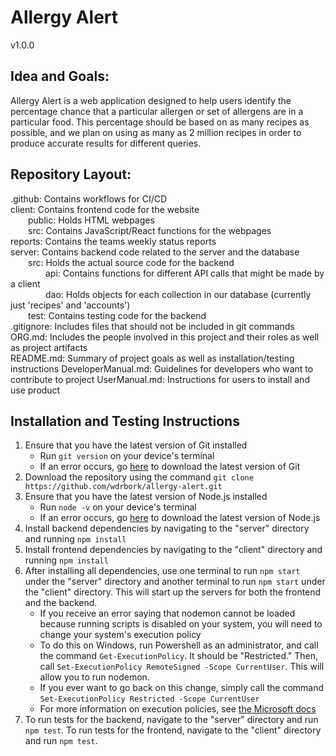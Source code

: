 # Allergy Alert
v1.0.0

## Idea and Goals:
Allergy Alert is a web application designed to help users identify the percentage chance that a particular allergen or set of allergens are in a particular food. This percentage should be based on as many recipes as possible, and we plan on using as many as 2 million recipes in order to produce accurate results for different queries.

## Repository Layout:

.github: Contains workflows for CI/CD  
client: Contains frontend code for the website  
&emsp;&emsp;public: Holds HTML webpages  
&emsp;&emsp;src: Contains JavaScript/React functions for the webpages  
reports: Contains the teams weekly status reports  
server: Contains backend code related to the server and the database  
&emsp;&emsp;src: Holds the actual source code for the backend  
&emsp;&emsp;&emsp;&emsp;api: Contains functions for different API calls that might be made by a client  
&emsp;&emsp;&emsp;&emsp;dao: Holds objects for each collection in our database (currently just 'recipes' and 'accounts')  
&emsp;&emsp;test: Contains testing code for the backend  
.gitignore: Includes files that should not be included in git commands  
ORG.md: Includes the people involved in this project and their roles as well as project artifacts  
README.md: Summary of project goals as well as installation/testing instructions
DeveloperManual.md: Guidelines for developers who want to contribute to project
UserManual.md: Instructions for users to install and use product

## Installation and Testing Instructions
1. Ensure that you have the latest version of Git installed
    - Run `git version` on your device's terminal
    - If an error occurs, go [here](https://git-scm.com/downloads) to download the latest version of Git
2. Download the repository using the command `git clone https://github.com/wdrbork/allergy-alert.git`
3. Ensure that you have the latest version of Node.js installed
    - Run `node -v` on your device's terminal
    - If an error occurs, go [here](https://nodejs.org/en/download) to download the latest version of Node.js
4. Install backend dependencies by navigating to the "server" directory and running `npm install`
5. Install frontend dependencies by navigating to the "client" directory and running `npm install`
6. After installing all dependencies, use one terminal to run `npm start` under the "server" directory and another terminal to run `npm start` under the "client" directory. This will start up the servers for both the frontend and the backend.
    - If you receive an error saying that nodemon cannot be loaded because running scripts is disabled on your system, you will need to change your system's execution policy
    - To do this on Windows, run Powershell as an administrator, and call the command `Get-ExecutionPolicy`. It should be "Restricted." Then, call `Set-ExecutionPolicy RemoteSigned -Scope CurrentUser`. This will allow you to run nodemon.
    - If you ever want to go back on this change, simply call the command `Set-ExecutionPolicy Restricted -Scope CurrentUser`
    - For more information on execution policies, see [the Microsoft docs](https://learn.microsoft.com/en-us/powershell/module/microsoft.powershell.core/about/about_execution_policies?view=powershell-7.3)
7. To run tests for the backend, navigate to the "server" directory and run `npm test`. To run tests for the frontend, navigate to the "client" directory and run `npm test`. 
